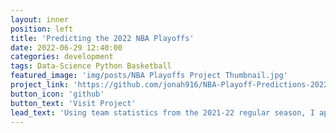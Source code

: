 ```yaml
---
layout: inner
position: left
title: 'Predicting the 2022 NBA Playoffs'
date: 2022-06-29 12:40:00
categories: development
tags: Data-Science Python Basketball
featured_image: 'img/posts/NBA Playoffs Project Thumbnail.jpg'
project_link: 'https://github.com/jonah916/NBA-Playoff-Predictions-2022'
button_icon: 'github'
button_text: 'Visit Project'
lead_text: 'Using team statistics from the 2021-22 regular season, I applied K-means clustering to every NBA team in an attempt to predict playoff series outcomes.'
---
```

